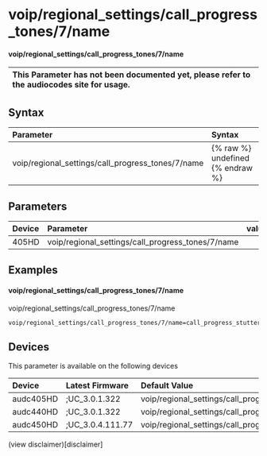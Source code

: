 ﻿---
description: voip/regional_settings/call_progress_tones/7/name
search: false
---

# voip/regional_settings/call_progress_tones/7/name

#### voip/regional_settings/call_progress_tones/7/name


| This Parameter has not been documented yet, please refer to the audiocodes site for usage.  |
| :--- |

## Syntax
| Parameter | Syntax |
| :--- | :--- |
|voip/regional_settings/call_progress_tones/7/name | {% raw %} undefined {% endraw %} |

## Parameters
|Device|Parameter|value|Description|
|:---|:---|:---|:---|
| 405HD | voip/regional_settings/call_progress_tones/7/name |  |  |

## Examples
#### voip/regional_settings/call_progress_tones/7/name

voip/regional_settings/call_progress_tones/7/name

```
voip/regional_settings/call_progress_tones/7/name=call_progress_stutter_tone
```

## Devices
This parameter is available on the following devices

| Device | Latest Firmware | Default Value |
|:---|:---|:---|
| audc405HD | ;UC_3.0.1.322 | voip/regional_settings/call_progress_tones/7/name=call_progress_stutter_tone 
| audc440HD | ;UC_3.0.1.322 | voip/regional_settings/call_progress_tones/7/name=call_progress_stutter_tone 
| audc450HD | ;UC_3.0.4.111.77 | voip/regional_settings/call_progress_tones/7/name=call_progress_stutter_tone 

(view disclaimer)[disclaimer]
